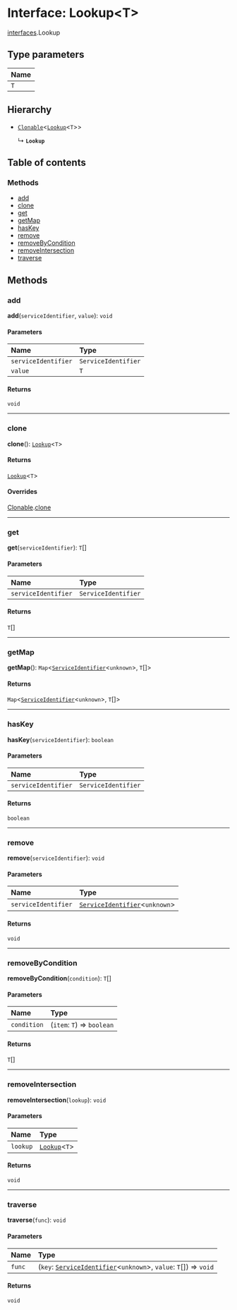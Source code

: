 # Interface: Lookup\<T>

[interfaces](/auto-docs/editor/modules/interfaces.md).Lookup

## Type parameters

| Name |
| :------ |
| `T` |

## Hierarchy

* [`Clonable`](/auto-docs/editor/interfaces/interfaces.Clonable.md)<[`Lookup`](/auto-docs/editor/interfaces/interfaces.Lookup.md)<`T`>>

  ↳ **`Lookup`**

## Table of contents

### Methods

* [add](/auto-docs/editor/interfaces/interfaces.Lookup.md#add)
* [clone](/auto-docs/editor/interfaces/interfaces.Lookup.md#clone)
* [get](/auto-docs/editor/interfaces/interfaces.Lookup.md#get)
* [getMap](/auto-docs/editor/interfaces/interfaces.Lookup.md#getmap)
* [hasKey](/auto-docs/editor/interfaces/interfaces.Lookup.md#haskey)
* [remove](/auto-docs/editor/interfaces/interfaces.Lookup.md#remove)
* [removeByCondition](/auto-docs/editor/interfaces/interfaces.Lookup.md#removebycondition)
* [removeIntersection](/auto-docs/editor/interfaces/interfaces.Lookup.md#removeintersection)
* [traverse](/auto-docs/editor/interfaces/interfaces.Lookup.md#traverse)

## Methods

### add

**add**(`serviceIdentifier`, `value`): `void`

#### Parameters

| Name | Type |
| :------ | :------ |
| `serviceIdentifier` | `ServiceIdentifier` |
| `value` | `T` |

#### Returns

`void`

***

### clone

**clone**(): [`Lookup`](/auto-docs/editor/interfaces/interfaces.Lookup.md)<`T`>

#### Returns

[`Lookup`](/auto-docs/editor/interfaces/interfaces.Lookup.md)<`T`>

#### Overrides

[Clonable](/auto-docs/editor/interfaces/interfaces.Clonable.md).[clone](/auto-docs/editor/interfaces/interfaces.Clonable.md#clone)

***

### get

**get**(`serviceIdentifier`): `T`\[]

#### Parameters

| Name | Type |
| :------ | :------ |
| `serviceIdentifier` | `ServiceIdentifier` |

#### Returns

`T`\[]

***

### getMap

**getMap**(): `Map`<[`ServiceIdentifier`](/auto-docs/editor/types/interfaces.ServiceIdentifier.md)<`unknown`>, `T`\[]>

#### Returns

`Map`<[`ServiceIdentifier`](/auto-docs/editor/types/interfaces.ServiceIdentifier.md)<`unknown`>, `T`\[]>

***

### hasKey

**hasKey**(`serviceIdentifier`): `boolean`

#### Parameters

| Name | Type |
| :------ | :------ |
| `serviceIdentifier` | `ServiceIdentifier` |

#### Returns

`boolean`

***

### remove

**remove**(`serviceIdentifier`): `void`

#### Parameters

| Name | Type |
| :------ | :------ |
| `serviceIdentifier` | [`ServiceIdentifier`](/auto-docs/editor/types/interfaces.ServiceIdentifier.md)<`unknown`> |

#### Returns

`void`

***

### removeByCondition

**removeByCondition**(`condition`): `T`\[]

#### Parameters

| Name | Type |
| :------ | :------ |
| `condition` | (`item`: `T`) => `boolean` |

#### Returns

`T`\[]

***

### removeIntersection

**removeIntersection**(`lookup`): `void`

#### Parameters

| Name | Type |
| :------ | :------ |
| `lookup` | [`Lookup`](/auto-docs/editor/interfaces/interfaces.Lookup.md)<`T`> |

#### Returns

`void`

***

### traverse

**traverse**(`func`): `void`

#### Parameters

| Name | Type |
| :------ | :------ |
| `func` | (`key`: [`ServiceIdentifier`](/auto-docs/editor/types/interfaces.ServiceIdentifier.md)<`unknown`>, `value`: `T`\[]) => `void` |

#### Returns

`void`
